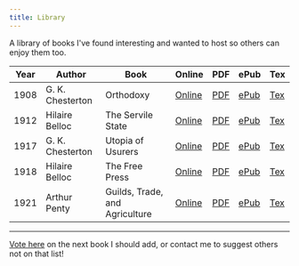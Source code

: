 ```yaml
---
title: Library
---
```


A library of books I've found interesting and wanted to host so others can enjoy them too.

| Year |      Author      |   Book                         | Online                                | PDF                         | ePub                          | Tex                          |
|------|------------------|--------------------------------|---------------------------------------|-----------------------------|-------------------------------|------------------------------|
| 1908 | G. K. Chesterton | Orthodoxy                      | [Online](orthodoxy/index.html)        | [PDF](orthodoxy.pdf)        | [ePub](orthodoxy.epub)        | [Tex](orthodoxy.tex)         |
| 1912 | Hilaire Belloc   | The Servile State              | [Online](servile-state/index.html)    | [PDF](servile-state.pdf)    | [ePub](servile-state.epub)    | [Tex](servile-state.tex)     |
| 1917 | G. K. Chesterton | Utopia of Usurers              | [Online](utopia-usurers/index.html)   | [PDF](utopia-usurers.pdf)   | [ePub](utopia-usurers.epub)   | [Tex](utopia-usurers.tex)    |
| 1918 | Hilaire Belloc   | The Free Press                 | [Online](the-free-press/index.html)   | [PDF](the-free-press.pdf)   | [ePub](the-free-press.epub)   | [Tex](the-free-press.tex)    |
| 1921 | Arthur Penty     | Guilds, Trade, and Agriculture | [Online](guilds-trade/index.html)     | [PDF](guilds-trade.pdf)     | [ePub](guilds-trade.epub)     | [Tex](guilds-trade.epub)     |

---

<a href="https://b2v8c1aeb8d.typeform.com/to/F9E3sQvC" target="_blank" rel="noopener noreferrer">Vote here</a> on the next book I should add, or contact me to suggest others not on that list!
